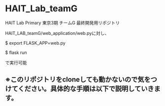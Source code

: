 # HAIT_Lab_teamG
HAIT Lab Primary 東京3期 チームG 最終開発用リポジトリ

HAIT_LAB_teamG/web_application/web.pyに対し、

$ export FLASK_APP=web.py

$ flask run

で実行可能


## ※このリポジトリをcloneしても動かないので気をつけてください。具体的な手順は以下で説明していきます。

